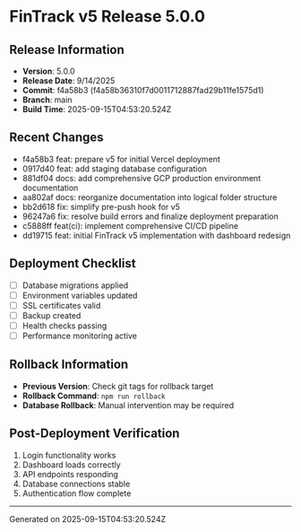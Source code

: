 # FinTrack v5 Release 5.0.0

## Release Information
- **Version**: 5.0.0
- **Release Date**: 9/14/2025
- **Commit**: f4a58b3 (f4a58b36310f7d0011712887fad29b11fe1575d1)
- **Branch**: main
- **Build Time**: 2025-09-15T04:53:20.524Z

## Recent Changes
- f4a58b3 feat: prepare v5 for initial Vercel deployment
- 0917d40 feat: add staging database configuration
- 881df04 docs: add comprehensive GCP production environment documentation
- aa802af docs: reorganize documentation into logical folder structure
- bb2d618 fix: simplify pre-push hook for v5
- 96247a6 fix: resolve build errors and finalize deployment preparation
- c5888ff feat(ci): implement comprehensive CI/CD pipeline
- dd19715 feat: initial FinTrack v5 implementation with dashboard redesign

## Deployment Checklist
- [ ] Database migrations applied
- [ ] Environment variables updated
- [ ] SSL certificates valid
- [ ] Backup created
- [ ] Health checks passing
- [ ] Performance monitoring active

## Rollback Information
- **Previous Version**: Check git tags for rollback target
- **Rollback Command**: `npm run rollback`
- **Database Rollback**: Manual intervention may be required

## Post-Deployment Verification
1. Login functionality works
2. Dashboard loads correctly
3. API endpoints responding
4. Database connections stable
5. Authentication flow complete

---
Generated on 2025-09-15T04:53:20.524Z
